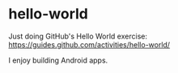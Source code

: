 # hello-world
Just doing GitHub's Hello World exercise: https://guides.github.com/activities/hello-world/

I enjoy building Android apps.
